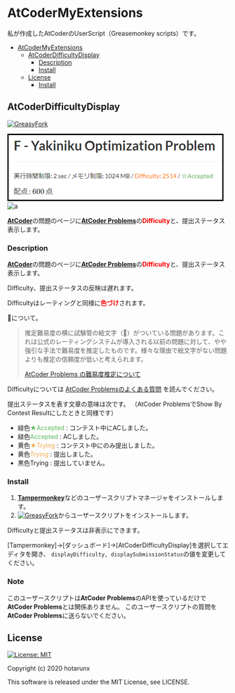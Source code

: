 # AtCoderMyExtensions

私が作成したAtCoderのUserScript（Greasemonkey scripts）です。

*   [AtCoderMyExtensions](#atcodermyextensions)
    *   [AtCoderDifficultyDisplay](#atcoderdifficultydisplay)
        *   [Description](#description)
        *   [Install](#install)
    *   [License](#license)
        *   [Install](#install-1)

## AtCoderDifficultyDisplay

[![GreasyFork](https://img.shields.io/badge/GreasyFork-install-orange)](https://greasyfork.org/ja/scripts/397185-atcoderdifficultydisplay)

![AtCoderDifficultyDisplay](AtCoderDifficultyDisplay.png)
![a](https://raw.githubusercontent.com/hotarunx/AtCoderMyExtensions/master/AtCoderDifficultyDisplay.png)

[**AtCoder**](https://atcoder.jp/)の問題のページに[**AtCoder Problems**](https://kenkoooo.com/atcoder/)の<span style="color: red; ">**Difficulty**</span>と、提出ステータス表示します。

### Description

[**AtCoder**](https://atcoder.jp/)の問題のページに[**AtCoder Problems**](https://kenkoooo.com/atcoder/)の<span style="color: red; ">**Difficulty**</span>と、提出ステータス表示します。

Difficulty、提出ステータスの反映は遅れます。

Difficultyはレーティングと同様に<span style="color: red; ">**色づけ**</span>されます。

🧪について。

> 推定難易度の横に試験管の絵文字（🧪）がついている問題があります。これは公式のレーティングシステムが導入される以前の問題に対して、やや強引な手法で難易度を推定したものです。様々な理由で絵文字がない問題よりも推定の信頼度が低いと考えられます。
>
> [AtCoder Problems の難易度推定について](http://pepsin-amylase.hatenablog.com/entry/atcoder-problems-difficulty)

Difficultyについては
[AtCoder Problemsのよくある質問](https://github.com/kenkoooo/AtCoderProblems/blob/master/doc/faq_ja.md)
を読んでください。

提出ステータスを表す文章の意味は次です。
（AtCoder ProblemsでShow By Contest Resultにしたときと同様です）

*   緑色<span style='color: #5CB85C;'>★Accepted</span> : コンテスト中にACしました。
*   緑色<span style='color: #5CB85C;'>Accepted</span> : ACしました。
*   黄色<span style='color: #F0AD4E;'>★Trying</span> : コンテスト中にのみ提出しました。
*   黄色<span style='color: #F0AD4E;'>Trying</span> : 提出しました。
*   黒色Trying : 提出していません。

### Install

1.  [**Tampermonkey**](https://chrome.google.com/webstore/detail/tampermonkey/dhdgffkkebhmkfjojejmpbldmpobfkfo?hl=ja)などのユーザースクリプトマネージャをインストールします。
2.  [![GreasyFork](https://img.shields.io/badge/GreasyFork-install-orange)](https://greasyfork.org/ja/scripts/397185-atcoderdifficultydisplay)からユーザースクリプトをインストールします。

Difficultyと提出ステータスは非表示にできます。

[Tampermonkey]→[ダッシュボード]→[AtCoderDifficultyDisplay]を選択してエディタを開き、
`displayDifficulty, displaySubmissionStatus`の値を変更してください。

### Note

このユーザースクリプトは**AtCoder Problems**のAPIを使っているだけで**AtCoder Problems**とは関係ありません。
このユーザースクリプトの質問を**AtCoder Problems**に送らないでください。

## License

[![License: MIT](https://img.shields.io/badge/License-MIT-blue.svg)](https://opensource.org/licenses/MIT)

Copyright (c) 2020 hotarunx

This software is released under the MIT License, see LICENSE.
